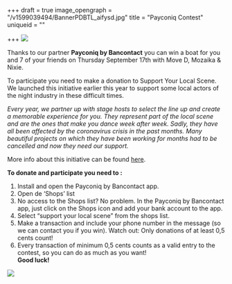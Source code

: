 +++
draft = true
image_opengraph = "/v1599039494/BannerPDBTL_aifysd.jpg"
title = "Payconiq Contest"
uniqueid = ""

+++
![](https://res.cloudinary.com/dxswtxauo/image/upload/w_1000/f_auto/v1599039494/BannerPDBTL_aifysd.jpg)

Thanks to our partner **Payconiq by Bancontact** you can win a boat for you and 7 of your friends on Thursday September 17th with Move D, Mozaika & Nixie.

To participate you need to make a donation to Support Your Local Scene. We launched this initiative earlier this year to support some local actors of the night industry in these difficult times.

_Every year, we partner up with stage hosts to select the line up and create a memorable experience for you. They represent part of the local scene and are the ones that make you dance week after week. Sadly, they have all been affected by the coronavirus crisis in the past months. Many beautiful projects on which they have been working for months had to be cancelled and now they need our support._

More info about this initiative can be found [here](https://www.paradisecity.be/support-your-local-scene/).

**To donate and participate you need to :**

1. Install and open the Payconiq by Bancontact app.
2. Open de ‘Shops’ list
3. No access to the Shops list? No problem. In the Payconiq by Bancontact app, just click on the Shops icon and add your bank account to the app.
4. Select “support your local scene” from the shops list.
5. Make a transaction and include your phone number in the message (so we can contact you if you win). Watch out: Only donations of at least 0,5 cents count!
6. Every transaction of minimum 0,5 cents counts as a valid entry to the contest, so you can do as much as you want!   
   **Good luck!**

![](https://res.cloudinary.com/dxswtxauo/image/upload/w_1000/f_auto/v1599058416/_06A5724_dnnbz0.jpg)